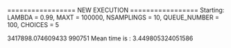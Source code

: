 ================= NEW EXECUTION =================
Starting:
	LAMBDA = 0.99,
	MAXT = 100000,
	NSAMPLINGS = 10,
	QUEUE_NUMBER = 100,
	CHOICES = 5

3417898.074609433 990751
Mean time is : 3.449805324051586
